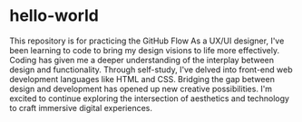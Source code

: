 # hello-world
This repository is for practicing the GitHub Flow
As a UX/UI designer, I've been learning to code to bring my design visions to life more effectively. Coding has given me a deeper understanding of the interplay between design and functionality. Through self-study, I've delved into front-end web development languages like HTML and CSS. Bridging the gap between design and development has opened up new creative possibilities. I'm excited to continue exploring the intersection of aesthetics and technology to craft immersive digital experiences.
